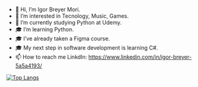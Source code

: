 - 👋 Hi, I’m Igor Breyer Mori.
- 👀 I’m interested in Tecnology, Music, Games.
- 🌱 I’m currently studying Python at Udemy.
- 🎓 I’m learning Python.
- 🎓 I’ve already taken a Figma course.
- 🎓 My next step in software development is learning C#.
- 📫 How to reach me LinkdIn: https://www.linkedin.com/in/igor-breyer-5a5a4193/

[![Top Langs](https://github-readme-stats.vercel.app/api/top-langs/?username=Igorbreyer&theme=dark)](https://github.com/anuraghazra/github-readme-stats)
<!---
IgorBreyer/IgorBreyer is a ✨ special ✨ repository because its `README.md` (this file) appears on your GitHub profile.
You can click the Preview link to take a look at your changes.
--->
